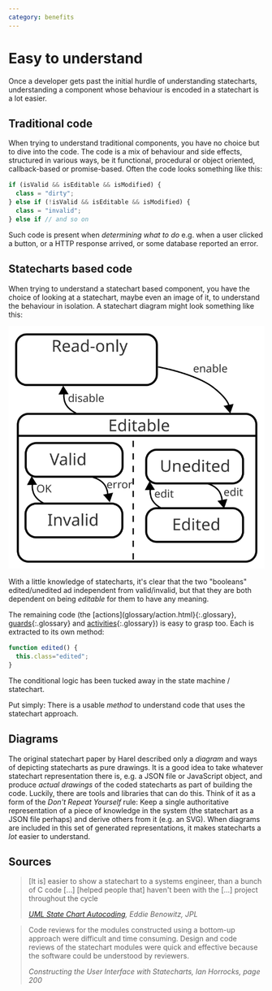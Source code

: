 ```yaml
---
category: benefits
---
```


# Easy to understand

Once a developer gets past the initial hurdle of understanding statecharts, understanding a component whose behaviour is encoded in a statechart is a lot easier.

## Traditional code

When trying to understand traditional components, you have no choice but to dive into the code.  The code is a mix of behaviour and side effects, structured in various ways, be it functional, procedural or object oriented, callback-based or promise-based.  Often the code looks something like this:

``` javascript
if (isValid && isEditable && isModified) {
  class = "dirty";
} else if (!isValid && isEditable && isModified) {
  class = "invalid";
} else if // and so on
```

Such code is present when _determining what to do_ e.g. when a user clicked a button, or a HTTP response arrived, or some database reported an error.

## Statecharts based code

When trying to understand a statechart based component, you have the choice of looking at a statechart, maybe even an image of it, to understand the behaviour in isolation.  A statechart diagram might look something like this:

![Valid, editable and modified states](benefit-easy-to-understand.svg)

With a little knowledge of statecharts, it's clear that the two "booleans" edited/unedited ad independent from valid/invalid, but that they are both dependent on being _editable_ for them to have any meaning.

The remaining code (the [actions](glossary/action.html}{:.glossary}, [guards](glossary/guard.html){:.glossary} and [activities](glossary/activity.html){:.glossary}) is easy to grasp too.  Each is extracted to its own method:

```javascript
function edited() {
  this.class="edited";
}
```

The conditional logic has been tucked away in the state machine / statechart.

Put simply: There is a usable _method_ to understand code that uses the statechart approach.

## Diagrams

The original statechart paper by Harel described only a _diagram_ and ways of depicting statecharts as pure drawings.  It is a good idea to take whatever statechart representation there is, e.g. a JSON file or JavaScript object, and produce _actual drawings_ of the coded statecharts as part of building the code.  Luckily, there are tools and libraries that can do this.  Think of it as a form of the _Don't Repeat Yourself_ rule: Keep a single authoritative representation of a piece of knowledge in the system (the statechart as a JSON file perhaps) and derive others from it (e.g. an SVG).  When diagrams are included in this set of generated representations, it makes statecharts a _lot_ easier to understand.

## Sources

> \[It is] easier to show a statechart to a systems engineer, than a bunch of C code \[...]  \[helped people that] haven't been with the \[...] project throughout the cycle
>
> <cite><a href="https://www.youtube.com/watch?v=VvssxOP95s0">UML State Chart Autocoding</a>, Eddie Benowitz, JPL</cite> 

> Code reviews for the modules constructed using a bottom-up approach were difficult and time consuming. Design and code reviews of the statechart modules were quick and effective because the software could be understood by reviewers.
>
> <cite>Constructing the User Interface with Statecharts, Ian Horrocks, page 200</cite>
